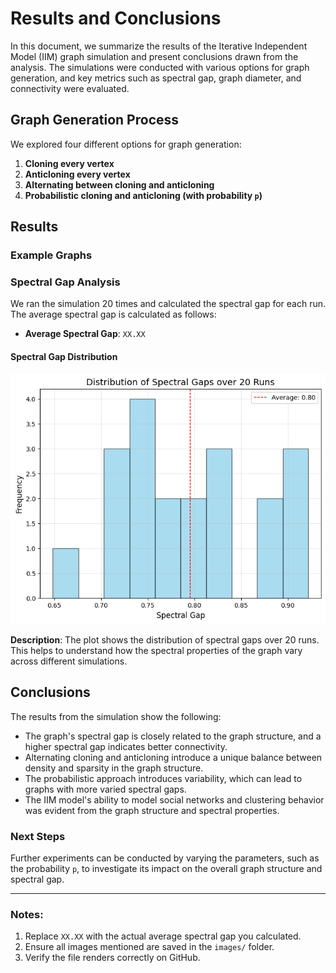 # Results and Conclusions 

In this document, we summarize the results of the Iterative Independent Model (IIM) graph simulation and present conclusions drawn from the analysis. The simulations were conducted with various options for graph generation, and key metrics such as spectral gap, graph diameter, and connectivity were evaluated.

## Graph Generation Process

We explored four different options for graph generation:

1. **Cloning every vertex** 
2. **Anticloning every vertex** 
3. **Alternating between cloning and anticloning** 
4. **Probabilistic cloning and anticloning (with probability `p`)**

## Results

### Example Graphs


### Spectral Gap Analysis

We ran the simulation 20 times and calculated the spectral gap for each run. The average spectral gap is calculated as follows:

- **Average Spectral Gap**: `XX.XX`

#### Spectral Gap Distribution
![Spectral Gap Distribution](images/spectral_gap_distribution.png)

**Description**: The plot shows the distribution of spectral gaps over 20 runs. This helps to understand how the spectral properties of the graph vary across different simulations.

## Conclusions

The results from the simulation show the following:

- The graph's spectral gap is closely related to the graph structure, and a higher spectral gap indicates better connectivity.
- Alternating cloning and anticloning introduce a unique balance between density and sparsity in the graph structure.
- The probabilistic approach introduces variability, which can lead to graphs with more varied spectral gaps.
- The IIM model's ability to model social networks and clustering behavior was evident from the graph structure and spectral properties.

### Next Steps

Further experiments can be conducted by varying the parameters, such as the probability `p`, to investigate its impact on the overall graph structure and spectral gap.

---

### Notes:
1. Replace `XX.XX` with the actual average spectral gap you calculated.
2. Ensure all images mentioned are saved in the `images/` folder.
3. Verify the file renders correctly on GitHub.


